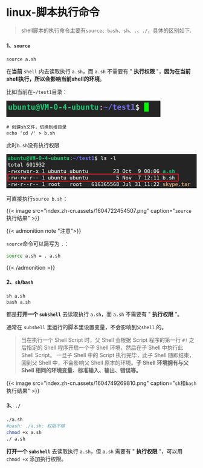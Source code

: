 # linux-脚本执行命令


<!--more-->

> shell脚本的执行命令主要有`source`、`bash`、`sh`、`.`、`./`，具体的区别如下.

#### 1、`source`

```shell
source a.sh
```

在**当前** `shell` 内去读取执行 `a.sh`，而 `a.sh` 不需要有 " **执行权限** "，**因为在当前shell执行，所以会影响当前shell的环境**。

比如当前在`~/test1`目录：

![1604722369261](index.zh-cn.assets/1604722369261.png)

```shell
# 创建sh文件，切换到根目录
echo 'cd /' > b.sh
```

此时`b.sh`没有执行权限

![1604722613324](index.zh-cn.assets/1604722613324.png)

可直接执行`source b.sh`：

{{< image src="index.zh-cn.assets/1604722454507.png" caption="`source`执行结果" >}}

{{< admonition note "注意">}}

`source`命令可以简写为 `.`：

```bash
source a.sh = . a.sh
```

{{< /admonition >}}

#### 2、`sh`/`bash`

```shell
sh a.sh
bash a.sh
```

都是**打开一个 `subshell`** 去读取执行 `a.sh`，而 `a.sh` 不需要有 " **执行权限** "。

通常在 `subshell` 里运行的脚本里设置变量，不会影响到`父shell` 的。

> 当在执行一个 Shell Script 时，父 Shell 会根据 Script 程序的第一行 `#!` 之后指定的 Shell 程序开启一个子 Shell 环境，然后在子 Shell 中执行此 Shell Script。 一旦子 Shell 中的 Script 执行完毕，此子 Shell 随即结束，回到父 Shell 中，不会影响父 Shell 原本的环境。**子 Shell 环境拥有与父 Shell 相同的环境变量、标准输入、输出、错误等。**

{{< image src="index.zh-cn.assets/1604749269810.png" caption="`sh`和`bash`执行结果" >}}

#### 3、`./`

```bash
./a.sh
#bash: ./a.sh: 权限不够
chmod +x a.sh
./ a.sh
```

**打开一个 `subshell`** 去读取执行 `a.sh`，但 `a.sh` 需要有 " **执行权限** "，可以用 `chmod +x` 添加执行权限。


